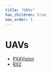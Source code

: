 ```yaml
---
title: "UAVs"
has_children: true
nav_order: 3
---
```

# UAVs

- [PX4Vision](px4vision/placeholder.md)
- [RX2](rx2/placeholder.md)